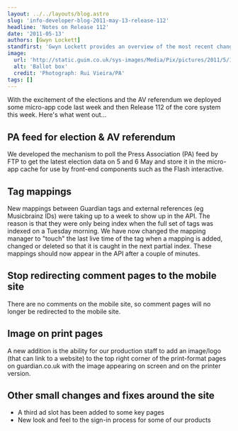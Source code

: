 ```yaml
---
layout: ../../layouts/blog.astro
slug: 'info-developer-blog-2011-may-13-release-112'
headline: 'Notes on Release 112'
date: '2011-05-13'
authors: [Gwyn Lockett]
standfirst: 'Gwyn Lockett provides an overview of the most recent changes to guardian.co.uk'
image:
  url: 'http://static.guim.co.uk/sys-images/Media/Pix/pictures/2011/5/11/1305125843129/Ballot-box-007.jpg'
  alt: 'Ballot box'
  credit: 'Photograph: Rui Vieira/PA'
tags: []
---
```


With the excitement of the elections and the AV referendum we deployed some micro-app code last week and then Release 112 of the core system this week. Here's what went out...

PA feed for election & AV referendum
------------------------------------

We developed the mechanism to poll the Press Association (PA) feed by FTP to get the latest election data on 5 and 6 May and store it in the micro-app cache for use by front-end components such as the Flash interactive.

Tag mappings
------------

New mappings between Guardian tags and external references (eg  
Musicbrainz IDs) were taking up to a week to show up in the API. The reason is that they were only being index when the full set of tags was indexed on a Tuesday morning. We have now changed the mapping manager to "touch" the last live time of the tag when a mapping is added, changed or deleted so that it is caught in the next partial index. These mappings should now appear in the API after a couple of minutes.

Stop redirecting comment pages to the mobile site
-------------------------------------------------

There are no comments on the mobile site, so comment pages will no longer be redirected to the mobile site.

Image on print pages
--------------------

A new addition is the ability for our production staff to add an image/logo (that can link to a website) to the top right corner of the print-format pages on guardian.co.uk with the image appearing on screen and on the printer version.

Other small changes and fixes around the site
---------------------------------------------

*   A third ad slot has been added to some key pages
*   New look and feel to the sign-in process for some of our products

